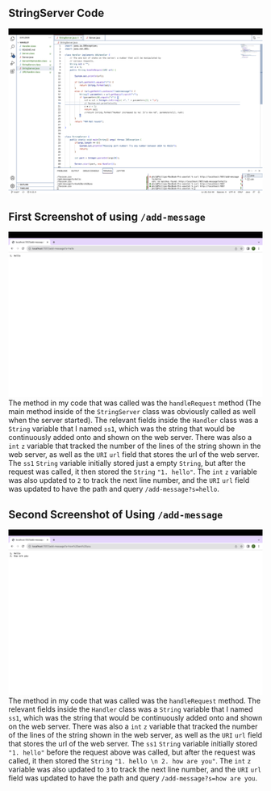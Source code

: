 ## StringServer Code
![Image](Labreport2code.jpg)

##  First Screenshot of using `/add-message`
![Image](Labreport2screenshot.jpg)
The method in my code that was called was the `handleRequest` method (The main method inside of the `StringServer` class was obviously called as well when the server started). The relevant fields inside the `Handler` class was a `String` variable that I named `ss1`, which was the string that would be continuously added onto and shown on the web server. There was also a `int` `z` variable that tracked the number of the lines of the string shown in the web server, as well as the `URI` `url` field that stores the url of the web server. The `ss1` `String` variable initially stored just a empty `String`, but after the request was called, it then stored the `String` `"1. hello"`. The `int` `z` variable was also updated to `2` to track the next line number, and the `URI` `url` field was updated to have the path and query `/add-message?s=hello`.

## Second Screenshot of Using `/add-message`
![Image](Labreport2screenshot2.jpg)
The method in my code that was called was the `handleRequest` method. The relevant fields inside the `Handler` class was a `String` variable that I named `ss1`, which was the string that would be continuously added onto and shown on the web server. There was also a `int` `z` variable that tracked the number of the lines of the string shown in the web server, as well as the `URI` `url` field that stores the url of the web server. The `ss1` `String` variable initially stored `"1. hello"` before the request above was called, but after the request was called, it then stored the `String` `"1. hello \n 2. how are you"`. The `int` `z` variable was also updated to `3` to track the next line number, and the `URI` `url` field was updated to have the path and query `/add-message?s=how are you`.

